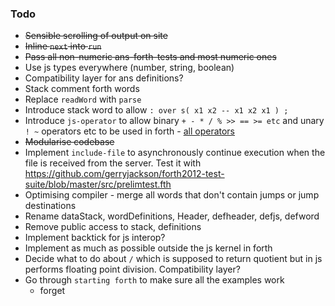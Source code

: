 ### Todo

- ~~Sensible scrolling of output on site~~
- ~~Inline `next` into `run`~~
- ~~Pass all non-numeric ans-forth-tests and most numeric ones~~
- Use js types everywhere (number, string, boolean) 
- Compatibility layer for ans definitions?
- Stack comment forth words
- Replace `readWord` with `parse`
- Introduce stack word to allow `: over s( x1 x2 -- x1 x2 x1 ) ;`
- Introduce `js-operator` to allow binary `+ - * / % >> == >= etc` and unary `! ~` operators etc to be used in forth - [all operators](https://developer.mozilla.org/en/docs/Web/JavaScript/Reference/Operators/Operator_Precedence)
- ~~Modularise codebase~~
- Implement `include-file` to asynchronously continue execution when the file is received from the server. Test it with https://github.com/gerryjackson/forth2012-test-suite/blob/master/src/prelimtest.fth
- Optimising compiler - merge all words that don't contain jumps or jump destinations
- Rename dataStack, wordDefinitions, Header, defheader, defjs, defword
- Remove public access to stack, definitions
- Implement backtick for js interop?
- Implement as much as possible outside the js kernel in forth
- Decide what to do about `/` which is supposed to return quotient but in js performs floating point division. Compatibility layer?
- Go through `starting forth` to make sure all the examples work
    + forget